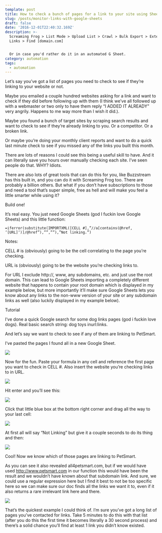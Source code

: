 ```yaml
---
template: post
title: How to check a bunch of pages for a link to your site using Sheets
slug: /posts/monitor-links-with-google-sheets
draft: false
date: '2016-12-01T22:40:32.169Z'
description: >-
  Screaming Frog > List Mode > Upload List > Crawl > Bulk Export > External
  Links > Find [domain.com]


  Or in case you'd rather do it in an automated G Sheet. 
category: automation
tags:
  - automation
---
```

Let’s say you’ve got a list of pages you need to check to see if they’re linking to your website or not.

Maybe you emailed a couple hundred websites asking for a link and want to check if they did before following up with them (I think we’ve all followed up with a webmaster or two only to have them reply “I ADDED IT ALREADY” very angrily. Happens to me way more than I wish it did.).

Maybe you found a bunch of target sites by scraping search results and want to check to see if they’re already linking to you. Or a competitor. Or a broken link.

Or maybe you’re doing your monthly client reports and want to do a quick last minute check to see if you missed any of the links you built this month.



There are lots of reasons I could see this being a useful skill to have. And it can literally save you hours over manually checking each site. I’ve seen people do that. WHY? Idiots.



There are also lots of great tools that can do this for you, like Buzzstream has this built in, and you can do it with Screaming Frog too. There are probably a billion others. But what if you don’t have subscriptions to those and need a tool that’s super simple, free as hell and will make you feel a little smarter while using it?



Build one!



It’s real easy. You just need Google Sheets (god I fuckin love Google Sheets) and this little function:



```
=iferror(substitute(IMPORTXML([CELL #],”//a[contains(@href, ‘[URL]‘)]/@href”),””,””),”Not linking.”)
```



Notes:



CELL # is (obviously) going to be the cell correlating to the page you’re checking.



URL is (obviously) going to be the website you’re checking links to.



For URL I exclude http://, www, any subdomains, etc. and just use the root domain. This can lead to Google Sheets importing a completely different website that happens to contain your root domain which is displayed in my example below, but more importantly it’ll make sure Google Sheets lets you know about any links to the non-www version of your site or any subdomain links as well (also luckily displayed in my example below).



Tutorial

I’ve done a quick Google search for some dog links pages (god i fuckin love dogs). Real basic search string: dog toys inurl:links.



And let’s say we want to check to see if any of them are linking to PetSmart.



I’ve pasted the pages I found all in a new Google Sheet.



![](/media/screen-shot-2019-12-21-at-9.01.18-pm.png)



Now for the fun. Paste your formula in any cell and reference the first page you want to check in CELL #. Also insert the website you’re checking links to in URL.



![](/media/screen-shot-2019-12-21-at-9.02.33-pm.png)



Hit enter and you’ll see this:



![](/media/screen-shot-2019-12-21-at-9.03.17-pm.png)



Click that little blue box at the bottom right corner and drag all the way to your last cell:



![](/media/screen-shot-2019-12-21-at-9.04.01-pm.png)



At first all will say “Not Linking” but give it a couple seconds to do its thing and then:



![](/media/screen-shot-2019-12-21-at-9.04.48-pm.png)



Cool! Now we know which of those pages are linking to PetSmart.



As you can see it also revealed all4petsmart.com, but if we would have used http://www.petsmart.com in our function this would have been the result and we wouldn’t have known about that subdomain link. And sure, we could use a regular expression here but I find it best to not be too specific here so we can make sure our doc finds all the links we want it to, even if it also returns a rare irrelevant link here and there.

![](/media/screen-shot-2019-12-21-at-9.05.37-pm.png)



That’s the quickest example I could think of. I’m sure you’ve got a long list of pages you’ve contacted for links. Take 5 minutes to do this with that list (after you do this the first time it becomes literally a 30 second process) and there’s a solid chance you’ll find at least 1 link you didn’t know existed.
